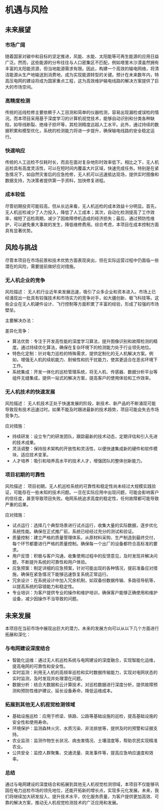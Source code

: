 # 机遇与风险

## 未来展望
### 市场广阔

随着国家对碳中和目标的坚定推进，风能、水能、太阳能等可再生能源的应用日益广泛。然而，这些能源的分布往往与人口密集区不匹配，例如塔里木沙漠虽然拥有丰富的太阳能资源，但当地能源需求有限。因此，构建一个高效的输电网络，将清洁能源从生产地输送到消费地，成为实现能源转型的关键。预计在未来数年内，特高压电网的建设将成为国家重点工程，这为高效维护输电线路的解决方案提供了巨大的市场空间。

### 高精度检测

传统的巡线检修主要依赖于人工目测和简单的仪器检测，容易出现漏检或误检的情况。而本项目采用基于深度学习的计算机视觉技术，能够自动识别和分类各种缺陷，如导线断裂、绝缘子损坏等，其检测精度远超人工水平。此外，通过持续的数据积累和模型优化，系统的检测能力将进一步提升，确保输电线路的安全稳定运行。

### 快速响应

传统的人工巡检不仅耗时长，而且在面对复杂地形时效率低下。相比之下，无人机巡检具有高度灵活性，可以在短时间内覆盖大片区域，快速完成任务。特别是在紧急情况下，如自然灾害后的应急抢修，无人机可以迅速抵达现场，提供实时图像和数据支持，为决策者提供第一手资料，加快修复进程。

### 成本较低

尽管初期投资可能较高，但从长远来看，无人机巡检的成本效益十分明显。首先，无人机巡检减少了人力投入，降低了人工成本；其次，自动化检测提高了工作效率，缩短了巡检周期，减少了因故障停机造成的经济损失；最后，通过预防性维护，可以避免重大事故的发生，降低维修费用。综合考虑，本项目在成本控制方面具有显著优势。

## 风险与挑战

尽管本项目在市场前景和技术优势方面表现突出，但在实际运营过程中仍面临一些潜在的风险，需要提前做好应对措施。

### 无人机企业的竞争

风险描述：
无人机行业近年来发展迅速，吸引了众多企业和资本进入。市场上已经涌现出一批具有较强技术和市场实力的竞争对手，如大疆创新、极飞科技等。这些企业在无人机硬件设计、飞行控制等方面积累了丰富的经验，形成了较强的市场壁垒。

主要解决办法：

差异化竞争：
- 算法优势：专注于开发高性能的深度学习算法，提升图像识别和故障检测的精度。通过持续优化算法，确保在复杂环境下的检测能力处于行业领先地位。
- 特色化定制：针对电力巡检的特殊需求，提供定制化的无人机解决方案。例如，增强无人机的续航能力、耐候性和抗干扰能力，使其更适合在恶劣环境下工作。
- 系统集成：开发一体化的巡检管理系统，将无人机、传感器、数据分析平台等组件无缝集成，提供一站式的解决方案，提高客户的使用体验和工作效率。
### 无人机技术的快速发展

风险描述：
无人机技术正处于快速发展的阶段，新技术、新产品的不断涌现可能导致现有技术迅速过时。如果不能及时跟进最新的技术趋势，项目可能会失去市场竞争力。

应对措施：
- 持续研发：设立专门的研发团队，跟踪最新的技术动态，定期评估和引入先进的技术成果。
- 灵活调整：保持技术架构的开放性和灵活性，以便快速集成新的硬件和软件模块，适应技术变革。
- 人才培养：吸引和培养高水平的技术人才，增强团队的整体创新能力。
### 项目初期的可靠性

风险描述：
项目初期，无人机巡检系统的可靠性和稳定性尚未经过大规模实践验证，可能存在一些未知的技术问题。一旦在实际应用中出现问题，可能会影响客户的信任度，甚至导致项目失败。电网系统追求高度的稳定性，任何故障都可能导致严重的后果。

应对措施：
- 试点运行：选择几个典型场景进行试点运行，收集大量的实际数据，逐步优化系统性能。确保在正式推广前，系统已经经过充分的测试和验证。
- 质量控制：建立严格的质量管理体系，从原材料采购、生产制造到最终交付，每个环节都要进行严格的质量控制。确保每一个出厂的设备都符合高标准的要求。
- 用户反馈：积极与客户沟通，收集使用过程中的反馈意见，及时发现并解决问题，不断提升系统的可靠性和用户体验。
- 应急预案：制定详细的应急预案，针对可能出现的各种情况，提前准备应对措施，确保在紧急情况下能够迅速恢复系统正常运行。
- 冗余设计：在系统设计中加入冗余机制，如双备份数据传输、多路径导航等，以提高系统的容错能力和稳定性。
- 专业培训：为客户提供专业的操作和维护培训，确保客户能够正确使用和维护设备，减少因操作不当导致的问题。

## 未来发展
本项目在当前市场中展现出巨大的潜力，未来的发展方向可以从以下几个方面进行拓展和深化：

### 与电网建设深度结合
- 智能化运维：通过无人机巡检系统与电网建设的深度融合，实现智能化运维，提高电网的可靠性和安全性。
- 实时监测：利用无人机的高频率巡检和实时数据传输能力，实现对电网状态的实时监测，及时发现并处理潜在问题。
- 数据分析：结合大数据和云计算技术，对巡检数据进行深度分析，提供故障预测和预防性维护建议，延长设备寿命，降低运维成本。

### 拓展到其他无人机视觉检测领域
- 基础设施巡检：应用于桥梁、铁路、公路等基础设施的巡检，提高基础设施的安全性和使用寿命。
- 环境保护：监测森林火灾、水质污染、非法排放等，提供及时的预警和证据支持。
- 农业监测：监测作物生长状况、病虫害情况、土壤湿度等，帮助农民实现精准农业。
- 公共安全：监控人群聚集、交通流量、突发事件等，提高应急响应速度和效率。

### 总结
通过与电网建设的深度结合和拓展到其他无人机视觉检测领域，本项目不仅能够巩固在电力巡检市场的领先地位，还能开拓新的增长点，实现多元化发展。未来，我们将继续加大研发投入，提升技术水平，优化服务质量，为客户提供更加高效、可靠的解决方案，推动无人机视觉检测技术的广泛应用和发展。

